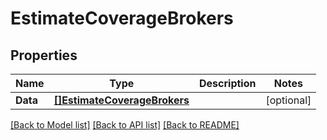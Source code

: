 # EstimateCoverageBrokers

## Properties

Name | Type | Description | Notes
------------ | ------------- | ------------- | -------------
**Data** | [**[]EstimateCoverageBrokers**](estimateCoverageBrokers.md) |  | [optional] 

[[Back to Model list]](../README.md#documentation-for-models) [[Back to API list]](../README.md#documentation-for-api-endpoints) [[Back to README]](../README.md)



